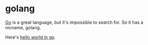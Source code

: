 # golang

[Go](https://go.dev/) is a great language, but it's impossible to search for. So it has a nicname, golang.

Here's [hello world in go](https://go.dev/play/p/c--W5wcBKVi).

